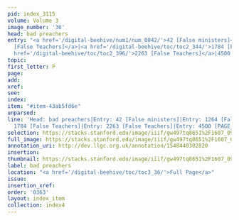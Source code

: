 ```yaml
---
pid: index_3115
volume: Volume 3
image_number: '36'
head: bad preachers
entry: "<a href='/digital-beehive/num1/num_0042/'>42 [False ministers]</a>|<a href='/digital-beehive/toc/toc2_246/'>1264
  [False Teachers]</a>|<a href='/digital-beehive/toc/toc2_344/'>1784 [False Teachers]</a>|<a
  href='/digital-beehive/toc/toc2_396/'>2263 [False Teachers]</a>|4500 [PAGE_MISSING]"
topic: 
first_letter: P
page: 
add: 
xref: 
see: 
index: 
item: "#item-43ab5fd6e"
unparsed: 
line: 'Head: bad preachers|Entry: 42 [False ministers]|Entry: 1264 [False Teachers]|Entry:
  1784 [False Teachers]|Entry: 2263 [False Teachers]|Entry: 4500 [PAGE_MISSING]|#item-43ab5fd6e'
selection: https://stacks.stanford.edu/image/iiif/gw497tq8651%2F1607_0979/1901,1549,654,162/full/0/default.jpg
full_image: https://stacks.stanford.edu/image/iiif/gw497tq8651%2F1607_0979/full/full/0/default.jpg
annotation_uri: http://dev.llgc.org.uk/annotation/1548440302820
insertion: 
thumbnail: https://stacks.stanford.edu/image/iiif/gw497tq8651%2F1607_0979/1901,1549,654,162/150,/0/default.jpg
label: bad preachers
location: "<a href='/digital-beehive/toc/toc3_36/'>Full Page</a>"
issue: 
insertion_xref: 
order: '0363'
layout: index_item
collection: index4
---
```

